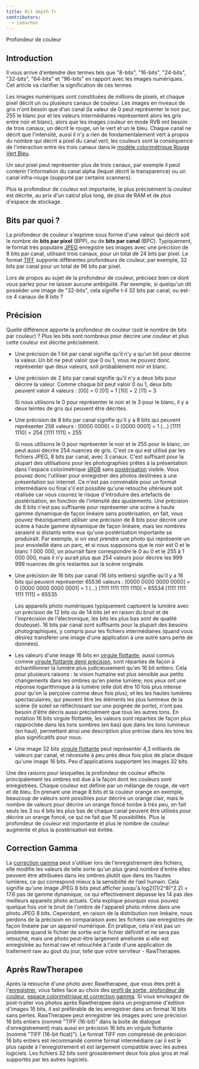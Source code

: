 ```yaml
---
title: Bit depth fr
contributors:
  - Lebarhon
---
```


<div class="pagetitle">

Profondeur de couleur

</div>

## Introduction

Il vous arrive d'entendre des termes tels que "8-bits", "16-bits",
"24-bits", "32-bits", "64-bits" et "96-bits" en rapport avec les images
numériques. Cet article va clarifier la signification de ces termes

Les images numériques sont constituées de millions de pixels, et chaque
pixel décrit un ou plusieurs canaux de couleur. Les images en niveaux de
gris n'ont besoin que d'un canal (la valeur de 0 peut représenter le
noir pur, 255 le blanc pur et les valeurs intermédiaires représentent
alors les gris entre noir et blanc), alors que les images couleur en
mode RVB ont besoin de trois canaux, un décrit le rouge, un le vert et
un le bleu. Chaque canal ne décrit que l'intensité, aussi il n'y a rien
de fondamentalement vert à propos du nombre qui décrit a pixel du canal
vert; les couleurs sont la conséquence de l'interaction entre les trois
canaux dans le [modèle colorimétrique Rouge Vert
Bleu](https://fr.wikipedia.org/wiki/Rouge_vert_bleu).

Un seul pixel peut représenter plus de trois canaux, par exemple il peut
contenir l'information du canal alpha (lequel décrit la transparence) ou
un canal infra-rouge (supporté par certains scanners).

Plus la profondeur de couleur est importante, le plus précisément la
couleur est décrite, au prix d'un calcul plus long, de plus de RAM et de
plus d'espace de stockage.

## Bits par quoi ?

La profondeur de couleur s'exprime sous forme d'une valeur qui décrit
soit le nombre de **bits par pixel** (BPP), ou de **bits par canal**
(BPC). Typiquement, le format très populaire
[JPEG](https://fr.wikipedia.org/wiki/JPEG) enregistre ses images avec
une précision de 8 bits par canal, utilisant trois canaux, pour un total
de 24 bits par pixel. Le format
[TIFF](https://fr.wikipedia.org/wiki/Tagged_Image_File_Format) supporte
différentes profondeurs de couleur, par exemple, 32 bits par canal pour
un total de 96 bits par pixel.

Lors de propos au sujet de la profondeur de couleur, précisez bien ce
dont vous parlez pour ne laisser aucune ambiguïté. Par exemple, si
quelqu'un dit posséder une image de "32-bits", cela signifie t-il 32
bits par canal, ou est-ce 4 canaux de 8 bits ?

## Précision

Quelle différence apporte la profondeur de couleur (soit le nombre de
bits par couleur) ? Plus les bits sont nombreux pour décrire une couleur
et plus cette couleur est décrite précisément.

- Une précision de 1 bit par canal signifie qu'il n'y a qu'un bit pour
  décrire la valeur. Un bit ne peut valoir que 0 ou 1, vous ne pouvez
  donc représenter que deux valeurs, soit probablement noir et blanc.
- Une précision de 2 bits par canal signifie qu'il n'y a deux bits pour
  décrire la valeur. Comme chaque bit peut valoir 0 ou 1, deux bits
  peuvent valoir 4 valeurs :
      [00] = 0
      [01] = 1
      [10] = 2
      [11] = 3

  Si nous utilisons le 0 pour représenter le noir et le 3 pour le blanc,
  il y a deux teintes de gris qui peuvent être décrites.
- Une précision de 8 bits par canal signifie qu'il y a 8 bits qui
  peuvent représenter 256 valeurs :
      [0000 0000] = 0
      [0000 0001] = 1
      (...)
      [1111 1110] = 254
      [1111 1111] = 255

  Si nous utilisons le 0 pour représenter le noir et le 255 pour le
  blanc, on peut aussi décrire 254 nuances de gris. C'est ce qui est
  utilisé par les fichiers JPEG, 8 bits par canal, avec 3 canaux. C'est
  suffisant pour la plupart des utilisations pour les photographies
  prêtes à la présentation dans l'espace colorimétrique
  [sRGB](https://fr.wikipedia.org/wiki/SRGB) sans
  [postérisation](https://fr.wikipedia.org/wiki/Posterisation) visible.
  Vous pouvez donc l'utiliser pour enregistrer des photos destinées à
  une présentation sur internet. Ce n'est pas convenable pour un format
  intermédiaire ou final s'il est possible qu'une retouche ultérieure
  soit réalisée car vous courrez le risque d'introduire des artefacts de
  postérisation, en fonction de l'intensité des ajustements. Une
  précision de 8 bits n'est pas suffisante pour représenter une scène à
  haute gamme dynamique de façon linéaire sans postérisation, en fait,
  vous pouvez théoriquement utiliser une précision de 8 bits pour
  décrire une scène à haute gamme dynamique de façon linéaire, mais les
  nombres seraient si distants entre eux qu'une postérisation importante
  se produirait. Par exemple, si on veut prendre une photo qui
  représente un jour ensoleillé dans un parc, et si nous supposons que
  le noir est 0 et le blanc 1 000 000, on pourrait faire correspondre le
  0 au 0 et le 255 à 1 000 000, mais il n'y aurait plus que 254 valeurs
  pour décrire les 999 999 nuances de gris restantes sur la scène
  originale.
- Une précision de 16 bits par canal (16 bits entiers) signifie qu'il y
  a 16 bits qui peuvent représenter 65536 valeurs :
      [0000 0000 0000 0000] = 0
      [0000 0000 0000 0001] = 1
      (...)
      [1111 1111 1111 1110] = 65534
      [1111 1111 1111 1111] = 65535

  Les appareils photo numériques typiquement capturent la lumière avec
  un précision de 12 bits ou de 14 bits (et en raison du bruit et de
  l'imprécision de l'électronique, les bits les plus bas sont de qualité
  douteuse). 16 bits par canal sont suffisants pour la plupart des
  besoins photographiques, y compris pour les fichiers intermédiaires
  (quand vous désirez transférer une image d'une application à une autre
  sans perte de données).
- Les valeurs d'une image 16 bits en [virgule
  flottante](https://fr.wikipedia.org/wiki/Virgule_flottante), aussi
  connus comme [virgule flottante demi
  précision](https://en.wikipedia.org/wiki/Half-precision_floating-point_format),
  sont réparties de façon à échantillonner la lumière plus
  judicieusement qu'en 16 bit entiers. Cela pour plusieurs raisons : la
  vision humaine est plus sensible aux petits changements dans les
  ombres qu'en pleine lumière; nos yeux ont une réponse logarithmique à
  la lumière (elle doit être 10 fois plus intense pour qu'on la perçoive
  comme deux fois plus); et les les hautes lumières spectaculaires, qui
  peuvent être les éléments les plus lumineux de la scène (le soleil se
  réfléchissant sur une poignée de porte), n'ont pas besoin d'être
  décris aussi précisément que tous les autres tons. En notation 16 bits
  virgule flottante, les valeurs sont réparties de façon plus rapprochée
  dans les tons sombres (en bas) que dans les tons lumineux (en haut),
  permettant ainsi une description plus précise dans les tons les plus
  significatifs pour nous.
- Une image 32 bits [virgule
  flottante](https://fr.wikipedia.org/wiki/Virgule_flottante) peut
  représenter 4,3 milliards de valeurs par canal, et nécessite à peu
  près deux fois plus de place disque qu'une image 16 bits. Peu
  d'applications supportent les images 32 bits.

Une des raisons pour lesquelles la profondeur de couleur affecte
principalement les ombres est due à la façon dont les couleurs sont
enregistrées. Chaque couleur est définie par un mélange de rouge, de
vert et de bleu. En prenant une image 8 bits et la couleur orange en
exemple, beaucoup de valeurs sont possibles pour décrire un orange
clair, mais le nombre de valeurs pour décrire un orange foncé tombe à
très peu, en fait seuls les 3 ou 4 bits les plus bas de chaque canal
peuvent être utilisés pour décrire un orange foncé, ce qui ne fait que
16 possibilités. Plus la profondeur de couleur est importante et plus le
nombre de couleur augmente et plus la postérisation est évitée.

## Correction Gamma

La [correction gamma](https://fr.wikipedia.org/wiki/Correction_gamma)
peut s'utiliser lors de l'enregistrement des fichiers, elle modifie les
valeurs de telle sorte qu'un plus grand nombre d'entre elles peuvent
être attribuées dans les ombres plutôt que dans les hautes lumières, ce
qui correspond mieux à la sensibilité de l’œil humain. Cela signifie
qu'une image JPEG 8 bits peut afficher jusqu'à log2((1/2^8)^2.2) = 17.6
pas de gamme dynamique, ce qui effectivement dépasse les 14 pas des
meilleurs appareils photo actuels. Cela explique pourquoi vous pouvez
quelque fois voir le bruit de l'ombre de l'appareil photo même dans une
photo JPEG 8 bits. Cependant, en raison de la distribution non linéaire,
nous perdons de la précision en comparaison avec les fichiers raw
enregistrés de façon linéaire par un appareil numérique. En pratique,
cela n'est pas un problème quand le fichier de sortie est le fichier
définitif et ne sera pas retouché, mais une photo peut-être largement
améliorée si elle est enregistrée au format raw et retouchée à l'aide
d'une application de traitement raw au gout du jour, telle que votre
serviteur - RawTherapee.

## Après RawTherapee

Après la retouche d'une photo avec Rawtherapee, que vous êtes prêt à
l'[enregistrer](saving_images/fr), vous faites face au choix
des [profil de sortie, profondeur de
couleur](Color_Management/fr#Profil_de_sortie.md), [espace
colorimétrique et correction
gamma](Color_Management_addon/fr#Espace_de_sortie_"Output_Profile".md).
Si vous envisagez de post-traiter vos photos après Rawtherapee dans un
programme d'édition d'images 16 bits, il est préférable de les
enregistrer dans un format 16 bits sans pertes. RawTherapee peut
enregistrer les images avec une précision 16 bits entiers (nommé "TIFF
(16-bit)" dans la boite de dialogue d'enregistrement) mais aussi en
précision 16 bits en virgule flottante (nommé "TIFF (16-bit float)"). Le
format TIFF non compressé de précision 16 bits entiers est recommandé
comme format intermédiaire car il est le plus rapide à l'enregistrement
et est largement compatible avec les autres logiciels. Les fichiers 32
bits sont grossièrement deux fois plus gros et mal supportés par les
autres logiciels.

